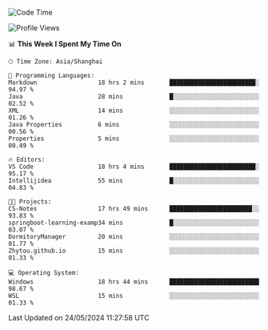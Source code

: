<!--START_SECTION:waka-->
![Code Time](http://img.shields.io/badge/Code%20Time-1%2C714%20hrs%2039%20mins-blue)

![Profile Views](http://img.shields.io/badge/Profile%20Views-1-blue)

📊 **This Week I Spent My Time On** 

```text
🕑︎ Time Zone: Asia/Shanghai

💬 Programming Languages: 
Markdown                 18 hrs 2 mins       ████████████████████████░   94.97 % 
Java                     28 mins             █░░░░░░░░░░░░░░░░░░░░░░░░   02.52 % 
XML                      14 mins             ░░░░░░░░░░░░░░░░░░░░░░░░░   01.26 % 
Java Properties          6 mins              ░░░░░░░░░░░░░░░░░░░░░░░░░   00.56 % 
Properties               5 mins              ░░░░░░░░░░░░░░░░░░░░░░░░░   00.49 % 

🔥 Editors: 
VS Code                  18 hrs 4 mins       ████████████████████████░   95.17 % 
Intellijidea             55 mins             █░░░░░░░░░░░░░░░░░░░░░░░░   04.83 % 

🐱‍💻 Projects: 
CS-Notes                 17 hrs 49 mins      ███████████████████████░░   93.83 % 
springboot-learning-examp34 mins             █░░░░░░░░░░░░░░░░░░░░░░░░   03.07 % 
DormitoryManager         20 mins             ░░░░░░░░░░░░░░░░░░░░░░░░░   01.77 % 
Zhytou.github.io         15 mins             ░░░░░░░░░░░░░░░░░░░░░░░░░   01.33 % 

💻 Operating System: 
Windows                  18 hrs 44 mins      █████████████████████████   98.67 % 
WSL                      15 mins             ░░░░░░░░░░░░░░░░░░░░░░░░░   01.33 % 
```


 Last Updated on 24/05/2024 11:27:58 UTC
<!--END_SECTION:waka-->